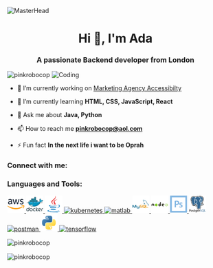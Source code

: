 ![MasterHead](https://img.freepik.com/premium-photo/software-developer-concept-grow-coding-development-icon-pink-background-language-programming-engineering-minimal-cartoon-sytle-3d-render-illustration_598821-680.jpg?w=2000)

<h1 align="center">Hi 👋, I'm Ada</h1>
<h3 align="center">A passionate Backend developer from London</h3>
<img align="right" alt="Coding" width="400" src="https://ab4ir.org/wp-content/uploads/2021/01/30cde9b2-65c2-4a5c-9fe2-4d5ffe5b2c81.gif”>

<p align="left"> <img src="https://komarev.com/ghpvc/?username=pinkrobocop&label=Profile%20views&color=0e75b6&style=flat" alt="pinkrobocop" /> </p>

- 🔭 I’m currently working on [Marketing Agency Accessibilty](https://pinkrobocop.github.io/css-demo-site/)

- 🌱 I’m currently learning **HTML, CSS, JavaScript, React**

- 💬 Ask me about **Java, Python**

- 📫 How to reach me **pinkrobocop@aol.com**

- ⚡ Fun fact **In the next life i want to be Oprah**

<h3 align="left">Connect with me:</h3>
<p align="left">
</p>

<h3 align="left">Languages and Tools:</h3>
<p align="left"> <a href="https://aws.amazon.com" target="_blank" rel="noreferrer"> <img src="https://raw.githubusercontent.com/devicons/devicon/master/icons/amazonwebservices/amazonwebservices-original-wordmark.svg" alt="aws" width="40" height="40"/> </a> <a href="https://www.docker.com/" target="_blank" rel="noreferrer"> <img src="https://raw.githubusercontent.com/devicons/devicon/master/icons/docker/docker-original-wordmark.svg" alt="docker" width="40" height="40"/> </a> <a href="https://www.java.com" target="_blank" rel="noreferrer"> <img src="https://raw.githubusercontent.com/devicons/devicon/master/icons/java/java-original.svg" alt="java" width="40" height="40"/> </a> <a href="https://kubernetes.io" target="_blank" rel="noreferrer"> <img src="https://www.vectorlogo.zone/logos/kubernetes/kubernetes-icon.svg" alt="kubernetes" width="40" height="40"/> </a> <a href="https://www.mathworks.com/" target="_blank" rel="noreferrer"> <img src="https://upload.wikimedia.org/wikipedia/commons/2/21/Matlab_Logo.png" alt="matlab" width="40" height="40"/> </a> <a href="https://www.mysql.com/" target="_blank" rel="noreferrer"> <img src="https://raw.githubusercontent.com/devicons/devicon/master/icons/mysql/mysql-original-wordmark.svg" alt="mysql" width="40" height="40"/> </a> <a href="https://nodejs.org" target="_blank" rel="noreferrer"> <img src="https://raw.githubusercontent.com/devicons/devicon/master/icons/nodejs/nodejs-original-wordmark.svg" alt="nodejs" width="40" height="40"/> </a> <a href="https://www.photoshop.com/en" target="_blank" rel="noreferrer"> <img src="https://raw.githubusercontent.com/devicons/devicon/master/icons/photoshop/photoshop-line.svg" alt="photoshop" width="40" height="40"/> </a> <a href="https://www.postgresql.org" target="_blank" rel="noreferrer"> <img src="https://raw.githubusercontent.com/devicons/devicon/master/icons/postgresql/postgresql-original-wordmark.svg" alt="postgresql" width="40" height="40"/> </a> <a href="https://postman.com" target="_blank" rel="noreferrer"> <img src="https://www.vectorlogo.zone/logos/getpostman/getpostman-icon.svg" alt="postman" width="40" height="40"/> </a> <a href="https://www.python.org" target="_blank" rel="noreferrer"> <img src="https://raw.githubusercontent.com/devicons/devicon/master/icons/python/python-original.svg" alt="python" width="40" height="40"/> </a> <a href="https://www.tensorflow.org" target="_blank" rel="noreferrer"> <img src="https://www.vectorlogo.zone/logos/tensorflow/tensorflow-icon.svg" alt="tensorflow" width="40" height="40"/> </a> </p>

<p><img align="center" src="https://github-readme-stats.vercel.app/api/top-langs?username=pinkrobocop&show_icons=true&locale=en&layout=compact" alt="pinkrobocop" /></p>

<p><img align="center" src="https://github-readme-streak-stats.herokuapp.com/?user=pinkrobocop&" alt="pinkrobocop" /></p>
